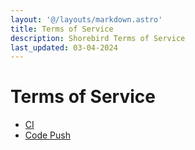 ```yaml
---
layout: '@/layouts/markdown.astro'
title: Terms of Service
description: Shorebird Terms of Service
last_updated: 03-04-2024
---
```


# Terms of Service

- [CI](/terms/ci)
- [Code Push](/terms/code-push)
